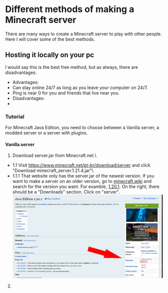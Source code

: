# Different methods of making a Minecraft server

There are many ways to create a Minecraft server to play with other people. Here I will cover some of the best methods.

## Hosting it locally on your pc

I would say this is the best free method, but as always, there are disadvantages.

* Advantages:
 * Can stay online 24/7 as long as you leave your computer on 24/7.
 * Ping is near 0 for you and friends that live near you.
* Disadvantages:
 * 

### Tutorial

For Minecraft Java Edition, you need to choose between a Vanilla server, a modded server or a server with plugins.

#### Vanilla server

1. Download server.jar from Minecraft.net.\
 * 1.1 Visit https://www.minecraft.net/pt-br/download/server and click "Download minecraft_server.1.21.4.jar"\
  * 1.1.1 That website only has the server.jar of the newest version. If you want to make a server on an older version, go to [minecraft.wiki](https://minecraft.wiki) and search for the version you want. For examble, [1.20.1](https://minecraft.wiki/w/Java_Edition_1.20.1). On the right, there should be a "Downloads" section. Click on "server".\
  ![alt text](mcwiki_serverdl.png)
  
2. 